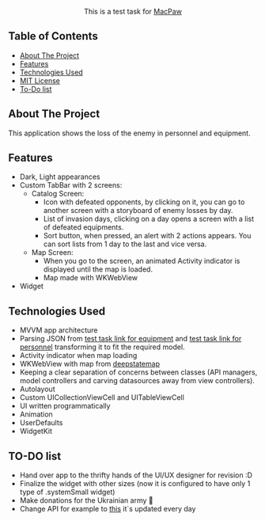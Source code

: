 <!-- PROJECT LOGO -->

  <p align="center">
    This is a test task for <a href="https://macpaw.com/careers/macOS-intern-2022"> MacPaw</a>
  </p>

<!-- TABLE OF CONTENTS -->
## Table of Contents

* [About The Project](#about-the-project)
* [Features](#features)
* [Technologies Used](#technologies-used)
* [MIT License](https://github.com/SerhiiPavlichuk/RusLosses/blob/main/LICENSE)
* [To-Do list](#to-do-list)

<!-- ABOUT THE PROJECT -->
## About The Project

This application shows the loss of the enemy in personnel and equipment.

## Features
- Dark, Light appearances
- Custom TabBar with 2 screens:
   - Catalog Screen:
        - Icon with defeated opponents, by clicking on it, you can go to another screen with a storyboard of enemy losses by day.
        - List of invasion days, clicking on a day opens a screen with a list of defeated equipments.
        - Sort button, when pressed, an alert with 2 actions appears. You can sort lists from 1 day to the last and vice versa.
   - Map Screen:
        - When you go to the screen, an animated Activity indicator is displayed until the map is loaded.
        - Map made with WKWebView
- Widget


## Technologies Used

* MVVM app architecture
* Parsing JSON from [test task link for equipment](https://raw.githubusercontent.com/MacPaw/2022-Ukraine-Russia-War-Dataset/main/data/russia_losses_equipment.json) and [test task link for personnel](https://raw.githubusercontent.com/MacPaw/2022-Ukraine-Russia-War-Dataset/main/data/russia_losses_personnel.json) transforming it to fit the required model.
* Activity indicator when map loading
* WKWebView with map from [deepstatemap](https://deepstatemap.live/#8/49.877/36.606)
* Keeping a clear separation of concerns between classes (API managers, model controllers and carving datasources away from view controllers).
* Autolayout
* Custom UICollectionViewCell and UITableViewCell
* UI written programmatically
* Animation
* UserDefaults
* WidgetKit

## TO-DO list

* Hand over app to the thrifty hands of the UI/UX designer for revision :D
* Finalize the widget with other sizes (now it is configured to have only 1 type of .systemSmall widget)
* Make donations for the Ukrainian army 💪
* Сhange API for example to [this](https://github.com/PetroIvaniuk/2022-Ukraine-Russia-War-Dataset) it`s updated every day
